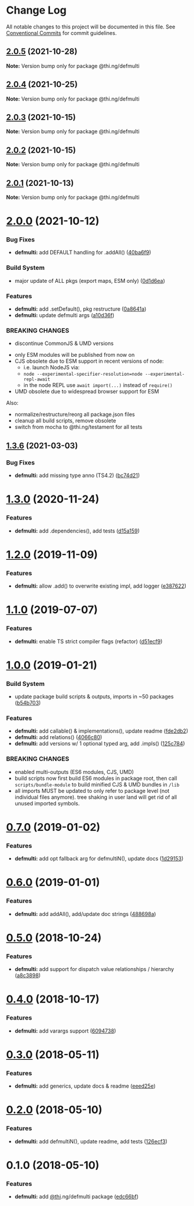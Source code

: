 # Change Log

All notable changes to this project will be documented in this file.
See [Conventional Commits](https://conventionalcommits.org) for commit guidelines.

## [2.0.5](https://github.com/thi-ng/umbrella/compare/@thi.ng/defmulti@2.0.4...@thi.ng/defmulti@2.0.5) (2021-10-28)

**Note:** Version bump only for package @thi.ng/defmulti





## [2.0.4](https://github.com/thi-ng/umbrella/compare/@thi.ng/defmulti@2.0.3...@thi.ng/defmulti@2.0.4) (2021-10-25)

**Note:** Version bump only for package @thi.ng/defmulti





## [2.0.3](https://github.com/thi-ng/umbrella/compare/@thi.ng/defmulti@2.0.2...@thi.ng/defmulti@2.0.3) (2021-10-15)

**Note:** Version bump only for package @thi.ng/defmulti





## [2.0.2](https://github.com/thi-ng/umbrella/compare/@thi.ng/defmulti@2.0.1...@thi.ng/defmulti@2.0.2) (2021-10-15)

**Note:** Version bump only for package @thi.ng/defmulti





## [2.0.1](https://github.com/thi-ng/umbrella/compare/@thi.ng/defmulti@2.0.0...@thi.ng/defmulti@2.0.1) (2021-10-13)

**Note:** Version bump only for package @thi.ng/defmulti





# [2.0.0](https://github.com/thi-ng/umbrella/compare/@thi.ng/defmulti@1.3.17...@thi.ng/defmulti@2.0.0) (2021-10-12)


### Bug Fixes

* **defmulti:** add DEFAULT handling for .addAll() ([40ba6f9](https://github.com/thi-ng/umbrella/commit/40ba6f9bc39c713267ac3736fe65c32315ac6980))


### Build System

* major update of ALL pkgs (export maps, ESM only) ([0d1d6ea](https://github.com/thi-ng/umbrella/commit/0d1d6ea9fab2a645d6c5f2bf2591459b939c09b6))


### Features

* **defmulti:** add .setDefault(), pkg restructure ([0a8641a](https://github.com/thi-ng/umbrella/commit/0a8641a27f3d340880462541311f5a82360be62b))
* **defmulti:** update defmulti args ([a10d36f](https://github.com/thi-ng/umbrella/commit/a10d36fcee855220eacbdd1f86d443d888603ac6))


### BREAKING CHANGES

* discontinue CommonJS & UMD versions

- only ESM modules will be published from now on
- CJS obsolete due to ESM support in recent versions of node:
  - i.e. launch NodeJS via:
  - `node --experimental-specifier-resolution=node --experimental-repl-await`
  - in the node REPL use `await import(...)` instead of `require()`
- UMD obsolete due to widespread browser support for ESM

Also:
- normalize/restructure/reorg all package.json files
- cleanup all build scripts, remove obsolete
- switch from mocha to @thi.ng/testament for all tests






##  [1.3.6](https://github.com/thi-ng/umbrella/compare/@thi.ng/defmulti@1.3.5...@thi.ng/defmulti@1.3.6) (2021-03-03) 

###  Bug Fixes 

- **defmulti:** add missing type anno (TS4.2) ([bc74d21](https://github.com/thi-ng/umbrella/commit/bc74d21264f2d3b76fc288eeccab398ad66f76da)) 

#  [1.3.0](https://github.com/thi-ng/umbrella/compare/@thi.ng/defmulti@1.2.26...@thi.ng/defmulti@1.3.0) (2020-11-24) 

###  Features 

- **defmulti:** add .dependencies(), add tests ([d15a159](https://github.com/thi-ng/umbrella/commit/d15a1594750ac171b1ab93da18d908f1ca6c3897)) 

#  [1.2.0](https://github.com/thi-ng/umbrella/compare/@thi.ng/defmulti@1.1.4...@thi.ng/defmulti@1.2.0) (2019-11-09) 

###  Features 

- **defmulti:** allow .add() to overwrite existing impl, add logger ([e387622](https://github.com/thi-ng/umbrella/commit/e387622d3ad44bc0df029c5ba641244dc12c6353)) 

#  [1.1.0](https://github.com/thi-ng/umbrella/compare/@thi.ng/defmulti@1.0.9...@thi.ng/defmulti@1.1.0) (2019-07-07) 

###  Features 

- **defmulti:** enable TS strict compiler flags (refactor) ([d51ecf9](https://github.com/thi-ng/umbrella/commit/d51ecf9)) 

#  [1.0.0](https://github.com/thi-ng/umbrella/compare/@thi.ng/defmulti@0.7.0...@thi.ng/defmulti@1.0.0) (2019-01-21) 

###  Build System 

- update package build scripts & outputs, imports in ~50 packages ([b54b703](https://github.com/thi-ng/umbrella/commit/b54b703)) 

###  Features 

- **defmulti:** add callable() & implementations(), update readme ([fde2db2](https://github.com/thi-ng/umbrella/commit/fde2db2)) 
- **defmulti:** add relations() ([4066c80](https://github.com/thi-ng/umbrella/commit/4066c80)) 
- **defmulti:** add versions w/ 1 optional typed arg, add .impls() ([125c784](https://github.com/thi-ng/umbrella/commit/125c784)) 

###  BREAKING CHANGES 

- enabled multi-outputs (ES6 modules, CJS, UMD) 
- build scripts now first build ES6 modules in package root, then call   `scripts/bundle-module` to build minified CJS & UMD bundles in `/lib` 
- all imports MUST be updated to only refer to package level   (not individual files anymore). tree shaking in user land will get rid of   all unused imported symbols. 

#  [0.7.0](https://github.com/thi-ng/umbrella/compare/@thi.ng/defmulti@0.6.0...@thi.ng/defmulti@0.7.0) (2019-01-02) 

###  Features 

- **defmulti:** add opt fallback arg for defmultiN(), update docs ([1d29153](https://github.com/thi-ng/umbrella/commit/1d29153)) 

#  [0.6.0](https://github.com/thi-ng/umbrella/compare/@thi.ng/defmulti@0.5.1...@thi.ng/defmulti@0.6.0) (2019-01-01) 

###  Features 

- **defmulti:** add addAll(), add/update doc strings ([488698a](https://github.com/thi-ng/umbrella/commit/488698a)) 

#  [0.5.0](https://github.com/thi-ng/umbrella/compare/@thi.ng/defmulti@0.4.1...@thi.ng/defmulti@0.5.0) (2018-10-24) 

###  Features 

- **defmulti:** add support for dispatch value relationships / hierarchy ([a8c3898](https://github.com/thi-ng/umbrella/commit/a8c3898)) 

#  [0.4.0](https://github.com/thi-ng/umbrella/compare/@thi.ng/defmulti@0.3.11...@thi.ng/defmulti@0.4.0) (2018-10-17) 

###  Features 

- **defmulti:** add varargs support ([6094738](https://github.com/thi-ng/umbrella/commit/6094738)) 

#  [0.3.0](https://github.com/thi-ng/umbrella/compare/@thi.ng/defmulti@0.2.0...@thi.ng/defmulti@0.3.0) (2018-05-11) 

###  Features 

- **defmulti:** add generics, update docs & readme ([eeed25e](https://github.com/thi-ng/umbrella/commit/eeed25e)) 

#  [0.2.0](https://github.com/thi-ng/umbrella/compare/@thi.ng/defmulti@0.1.0...@thi.ng/defmulti@0.2.0) (2018-05-10) 

###  Features 

- **defmulti:** add defmultiN(), update readme, add tests ([126ecf3](https://github.com/thi-ng/umbrella/commit/126ecf3)) 

#  0.1.0 (2018-05-10) 

###  Features 

- **defmulti:** add [@thi](https://github.com/thi).ng/defmulti package ([edc66bf](https://github.com/thi-ng/umbrella/commit/edc66bf))
